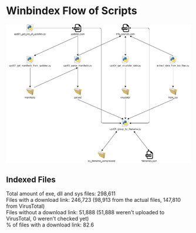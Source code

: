 # Winbindex Flow of Scripts

![winbindex-scripts-flow.png](winbindex-scripts-flow.png)

## Indexed Files

<!--FileStats-->
Total amount of exe, dll and sys files: 298,611  
Files with a download link: 246,723 (98,913 from the actual files, 147,810 from VirusTotal)  
Files without a download link: 51,888 (51,888 weren't uploaded to VirusTotal, 0 weren't checked yet)  
% of files with a download link: 82.6  
<!--/FileStats-->
